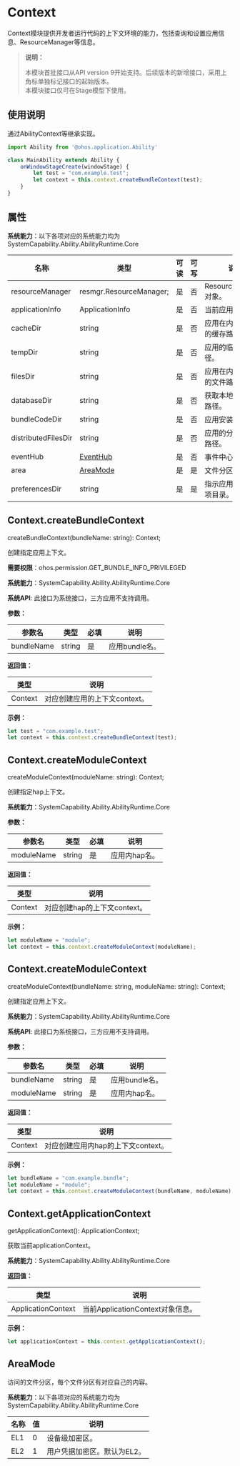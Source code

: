 # Context

Context模块提供开发者运行代码的上下文环境的能力，包括查询和设置应用信息、ResourceManager等信息。

> **说明：**
> 
> 本模块首批接口从API version 9开始支持。后续版本的新增接口，采用上角标单独标记接口的起始版本。  
> 本模块接口仅可在Stage模型下使用。

## 使用说明

通过AbilityContext等继承实现。

```js
import Ability from '@ohos.application.Ability'

class MainAbility extends Ability {
    onWindowStageCreate(windowStage) {
        let test = "com.example.test";
        let context = this.context.createBundleContext(test);
    }
}
```

## 属性

**系统能力**：以下各项对应的系统能力均为SystemCapability.Ability.AbilityRuntime.Core

| 名称 | 类型 | 可读 | 可写 | 说明 |
| -------- | -------- | -------- | -------- | -------- |
| resourceManager | resmgr.ResourceManager; | 是 | 否 | ResourceManager对象。 |
| applicationInfo | ApplicationInfo | 是 | 否 | 当前应用信息。 |
| cacheDir | string | 是 | 否 | 应用在内部存储上的缓存路径。 |
| tempDir | string | 是 | 否 | 应用的临时文件路径。 |
| filesDir | string | 是 | 否 | 应用在内部存储上的文件路径。 |
| databaseDir | string | 是 | 否 | 获取本地数据存储路径。 |
| bundleCodeDir | string | 是 | 否 | 应用安装路径。 |
| distributedFilesDir | string | 是 | 否 | 应用的分布式文件路径。 |
| eventHub | [EventHub](js-apis-eventhub.md) | 是 | 否 | 事件中心信息。|
| area | [AreaMode](#areamode) | 是 | 是 | 文件分区。|
| preferencesDir | string | 是 | 是 | 指示应用程序首选项目录。|

## Context.createBundleContext

createBundleContext(bundleName: string): Context;

创建指定应用上下文。

**需要权限**：ohos.permission.GET_BUNDLE_INFO_PRIVILEGED

**系统能力**：SystemCapability.Ability.AbilityRuntime.Core

**系统API**: 此接口为系统接口，三方应用不支持调用。

**参数：**

  | 参数名 | 类型 | 必填 | 说明 |
  | -------- | -------- | -------- | -------- |
  | bundleName | string | 是 | 应用bundle名。 |

**返回值：**

  | 类型 | 说明 |
  | -------- | -------- |
  | Context | 对应创建应用的上下文context。 |

**示例：**

```js
let test = "com.example.test";
let context = this.context.createBundleContext(test);
```

## Context.createModuleContext

createModuleContext(moduleName: string): Context;

创建指定hap上下文。

**系统能力**：SystemCapability.Ability.AbilityRuntime.Core

**参数：**

  | 参数名 | 类型 | 必填 | 说明 |
  | -------- | -------- | -------- | -------- |
  | moduleName | string | 是 | 应用内hap名。 |

**返回值：**

  | 类型 | 说明 |
  | -------- | -------- |
  | Context | 对应创建hap的上下文context。 |

**示例：**

```js
let moduleName = "module";
let context = this.context.createModuleContext(moduleName);
```

## Context.createModuleContext

createModuleContext(bundleName: string, moduleName: string): Context;

创建指定应用上下文。

**系统能力**：SystemCapability.Ability.AbilityRuntime.Core

**系统API**: 此接口为系统接口，三方应用不支持调用。

**参数：**

  | 参数名 | 类型 | 必填 | 说明 |
  | -------- | -------- | -------- | -------- |
  | bundleName | string | 是 | 应用bundle名。 |
  | moduleName | string | 是 | 应用内hap名。 |

**返回值：**

  | 类型 | 说明 |
  | -------- | -------- |
  | Context | 对应创建应用内hap的上下文context。 |

**示例：**

```js
let bundleName = "com.example.bundle";
let moduleName = "module";
let context = this.context.createModuleContext(bundleName, moduleName);
```

## Context.getApplicationContext

getApplicationContext(): ApplicationContext;

获取当前applicationContext。

**系统能力**：SystemCapability.Ability.AbilityRuntime.Core

**返回值：**

| 类型 | 说明 |
| -------- | -------- |
| ApplicationContext | 当前ApplicationContext对象信息。 |

**示例：**

```js
let applicationContext = this.context.getApplicationContext();
```

## AreaMode

访问的文件分区，每个文件分区有对应自己的内容。

**系统能力**：以下各项对应的系统能力均为SystemCapability.Ability.AbilityRuntime.Core

| 名称            | 值    | 说明            |
| --------------- | ---- | --------------- |
| EL1             | 0    | 设备级加密区。   |
| EL2             | 1    | 用户凭据加密区。默认为EL2。 |
